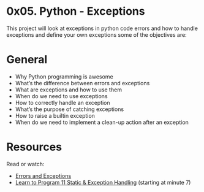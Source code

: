 # 0x05. Python - Exceptions

This project will look at exceptions in python code errors and how to handle exceptions and define your own exceptions
some of the objectives are:

# General

- Why Python programming is awesome
- What’s the difference between errors and exceptions
- What are exceptions and how to use them
- When do we need to use exceptions
- How to correctly handle an exception
- What’s the purpose of catching exceptions
- How to raise a builtin exception
- When do we need to implement a clean-up action after an exception

# Resources

Read or watch:
- [Errors and Exceptions](https://intranet.alxswe.com/rltoken/Yj7sDOzmKwICSHr7WEAW3A)
- [Learn to Program 11 Static & Exception Handling](https://intranet.alxswe.com/rltoken/xASzXarhF1sBhzYkJ14LvQ) (starting at minute 7)

